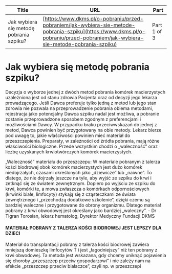 | **Title**       | **URL**           | **Part**              |
|-----------------|-------------------|-----------------------|
| Jak wybiera się metodę pobrania szpiku?         | [https://www.dkms.pl/o-pobraniu/przed-pobraniem/jak-wybiera-sie-metode-pobrania-szpiku](https://www.dkms.pl/o-pobraniu/przed-pobraniem/jak-wybiera-sie-metode-pobrania-szpiku)    | Part 1 of 3          |

# Jak wybiera się metodę pobrania szpiku?

Decyzja o wyborze jednej z dwóch metod pobrania komórek macierzystych uzależniona jest od stanu zdrowia Pacjenta oraz od decyzji jego lekarza prowadzącego. Jeśli Dawca preferuje tylko jedną z metod lub jego stan zdrowia nie pozwala na przeprowadzenie pobrania obiema metodami, rejestracja jako potencjalny Dawca szpiku nadal jest możliwa, a pobranie zostanie przeprowadzone sposobem zgodnym z preferencjami i możliwościami Dawcy. W przypadku braku przeciwwskazań do jednej z metod, Dawca powinien być przygotowany na obie metody. Lekarz bierze pod uwagę to, jakie właściwości powinien mieć materiał do przeszczepienia. Preparaty, w zależności od źródła pobrania, mają różne właściwości biologiczne. Przede wszystkim chodzi o „waleczność” oraz liczbę uzyskanych krwiotwórczych komórek macierzystych.


„Waleczność” materiału do przeszczepu: W materiale pobranym z talerza kości biodrowej obok komórek macierzystych jest dużo komórek niedojrzałych, czasami określonych jako „dziewicze” lub „naiwne”. To dlatego, że nie dojrzały jeszcze na tyle, aby wyjść ze szpiku do krwi i zetknąć się ze światem zewnętrznym. Dopiero po wyjściu ze szpiku do krwi, komórki te, a mowa zwłaszcza o komórkach odpornościowych (krwinki białe, limfocyty) stykają się z cząsteczkami ze świata zewnętrznego i „przechodzą dodatkowe szkolenie”, dzięki czemu są bardziej waleczne i przygotowane do obrony organizmu. Dlatego materiał pobrany z krwi obwodowej jest określany jako bardziej „waleczny”. \- Dr Tigran Torosian, lekarz hematolog, Dyrektor Medyczny Fundacji DKMS
#### MATERIAŁ POBRANY Z TALERZA KOŚCI BIODROWEJ JEST LEPSZY DLA DZIECI


Materiał do transplantacji pobrany z talerza kości biodrowej zawiera mniejszą domieszkę limfocytów T i jest „łagodniejszy” niż ten pobrany z krwi obwodowej. Ta metoda jest wskazana, gdy chcemy uniknąć pojawienia się choroby „przeszczep przeciw gospodarzowi” i nie zależy nam na efekcie „przeszczep przeciw białaczce”, czyli np. w przeszczepi
